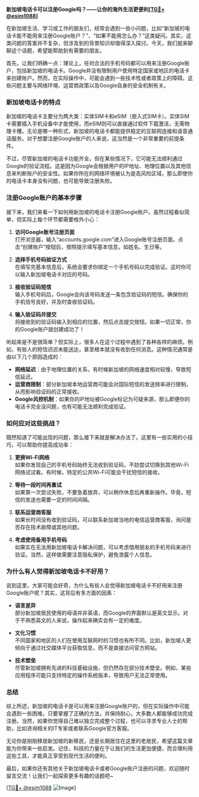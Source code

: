 **新加坡电话卡可以注册Google吗？——让你的海外生活更便利[[TG💪+ @esim1088](https://t.me/s/esim1088)]**

在新加坡生活、学习或工作的朋友们，经常会遇到一些小问题，比如“新加坡的电话卡能不能用来注册Google账户？”、“如果不能用怎么办？”这类疑问。其实，这类问题的答案并不复杂，但涉及到的背景知识却值得深入探讨。今天，我们就来聊聊这个话题，希望能帮助到有需要的朋友。

首先，让我们明确一点：理论上，任何合法的手机号码都可以用来注册Google账户，包括新加坡的电话卡。Google并没有限制用户使用特定国家或地区的电话卡来创建账户。然而，在实际操作中，可能会遇到一些技术性或者政策上的障碍。这些问题主要与网络环境、运营商政策以及Google自身的安全机制有关。

### 新加坡电话卡的特点

新加坡的电话卡主要分为两大类：实体SIM卡和eSIM（嵌入式SIM卡）。实体SIM卡需要插入手机设备中才能使用，而eSIM则可以直接通过软件下载激活，无需物理卡槽。无论是哪一种形式，新加坡的电话卡都能提供稳定的互联网连接和语音通话服务。对于想要注册Google账户的人来说，这当然是一个非常重要的前提条件。

不过，尽管新加坡的电话卡功能齐全，但在某些情况下，它可能无法顺利通过Google的验证流程。这是因为Google会根据用户的IP地址、地理位置以及其他信息来判断账户的安全性。如果你所在的网络环境被认为是高风险区域，那么即使你的电话卡本身没有问题，也可能导致注册失败。

### 注册Google账户的基本步骤

接下来，我们来看一下如何用新加坡的电话卡注册Google账户。虽然过程看似简单，但实际上每个环节都需要格外小心：

1. **访问Google账号注册页面**  
   打开浏览器，输入“accounts.google.com”进入Google账号注册页面。点击“创建账户”按钮后，按照提示填写基本信息，如姓名、生日等。

2. **选择手机号码验证方式**  
   在填写完基本信息后，系统会要求你绑定一个手机号码以完成验证。这时你可以输入新加坡电话卡对应的号码。

3. **接收验证码短信**  
   输入手机号码后，Google会向该号码发送一条包含验证码的短信。确保你的手机信号良好，并及时查收验证码。

4. **输入验证码并提交**  
   将接收到的验证码输入到相应的位置，然后点击提交按钮。如果一切正常，你的Google账户就创建成功了！

听起来是不是很简单？但实际上，很多人在这个过程中遇到了各种各样的麻烦。例如，有些人的短信迟迟未能送达，甚至根本就没有收到任何消息。这种情况通常是由以下几个原因造成的：

- **网络延迟**：由于地理位置的关系，有时候新加坡的网络速度相对较慢，导致短信延迟。
- **运营商限制**：部分新加坡本地运营商可能会对国际短信的发送频率进行限制，从而影响验证码的正常接收。
- **Google风控机制**：如果你的IP地址被Google标记为可疑来源，那么即便你的电话卡完全没问题，也有可能无法顺利完成验证。

### 如何应对这些挑战？

既然知道了可能出现的问题，那么接下来就是解决办法了。这里有一些实用的小技巧，可以帮助你提高成功率：

1. **更换Wi-Fi网络**  
   如果你发现自己的手机号码始终无法收到验证码，不妨尝试切换到其他Wi-Fi网络试试看。有时候，特定的公共Wi-Fi可能会干扰短信的接收。

2. **等待一段时间再重试**  
   如果第一次尝试失败，不要急着放弃，可以稍作休息后再重新操作。毕竟，短信的发送也需要一定的时间间隔。

3. **联系运营商客服**  
   如果长时间没有收到验证码，可以联系新加坡当地的电信运营商客服，询问是否存在技术故障或其他问题。

4. **考虑使用备用手机号码**  
   如果实在无法用新加坡电话卡解决问题，可以考虑借用朋友的手机号码来进行验证。当然，这样做需要注意隐私保护，避免泄露个人信息。

### 为什么有人觉得新加坡电话卡不好用？

说到这里，大家可能会好奇，为什么有些人会觉得新加坡电话卡不好用来注册Google账户呢？其实，这背后有多方面的因素：

- **语言差异**  
  部分新加坡居民使用的母语并非英语，而Google的界面默认是英文显示。对于不熟悉英文的人来说，操作起来确实会有一定的难度。

- **文化习惯**  
  不同国家和地区的人们在使用互联网时的习惯也有所不同。比如，新加坡人更倾向于通过社交媒体平台获取信息，而不是直接访问官方网站。

- **技术壁垒**  
  尽管新加坡拥有先进的科技基础设施，但仍然存在部分技术壁垒。例如，某些应用程序可能只支持特定的操作系统版本，导致用户无法正常使用。

### 总结

综上所述，新加坡的电话卡是可以用来注册Google账户的，但在实际操作中可能会遇到一些困难。只要掌握了正确的方法，并保持耐心，大多数人都能够成功完成注册。当然，如果你觉得自己难以独立完成整个过程，也可以寻求专业人士的帮助，比如咨询相关的IT专家或者联系Google官方客服。

无论你是刚刚移居新加坡的新移民，还是长期居住在这里的老居民，希望这篇文章能为你带来一些启发。记住，科技的力量在于让我们的生活更加便捷，而合理利用这些工具，才能真正享受到现代生活的便利。

最后，如果你还有其他关于新加坡电话卡或者Google账户注册的问题，欢迎随时留言交流！让我们一起探索更多有趣的话题吧~

[[TG💪+ @esim1088](https://t.me/s/esim1088) ![Image](https://i.postimg.cc/4NQfJmqS/Snipaste-2025-05-13-00-14-12.png)]
